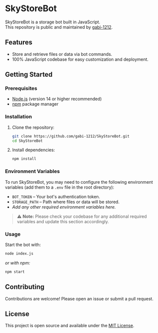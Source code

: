 # SkyStoreBot

SkyStoreBot is a storage bot built in JavaScript.  
This repository is public and maintained by [gabi-1212](https://github.com/gabi-1212).

## Features

- Store and retrieve files or data via bot commands.
- 100% JavaScript codebase for easy customization and deployment.

## Getting Started

### Prerequisites

- [Node.js](https://nodejs.org/) (version 14 or higher recommended)
- [npm](https://www.npmjs.com/) package manager

### Installation

1. Clone the repository:
   ```bash
   git clone https://github.com/gabi-1212/SkyStoreBot.git
   cd SkyStoreBot
   ```

2. Install dependencies:
   ```bash
   npm install
   ```

### Environment Variables

To run SkyStoreBot, you may need to configure the following environment variables (add them to a `.env` file in the root directory):

- `BOT_TOKEN` – Your bot's authentication token.
- `STORAGE_PATH` – Path where files or data will be stored.
- _Add any other required environment variables here._

> ⚠️ **Note:** Please check your codebase for any additional required variables and update this section accordingly.

### Usage

Start the bot with:

```bash
node index.js
```
_or with npm:_
```bash
npm start
```

## Contributing

Contributions are welcome! Please open an issue or submit a pull request.

## License

This project is open source and available under the [MIT License](LICENSE).
